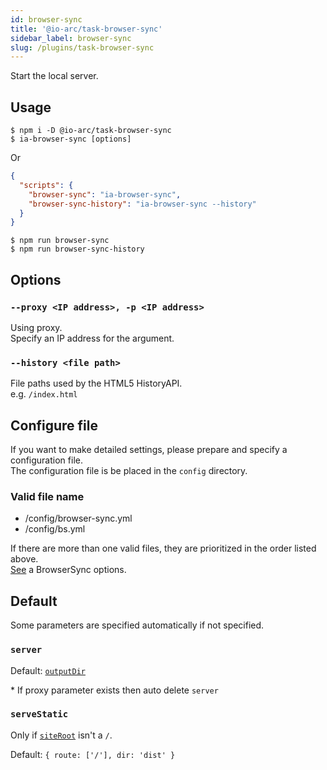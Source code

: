 ```yaml
---
id: browser-sync
title: '@io-arc/task-browser-sync'
sidebar_label: browser-sync
slug: /plugins/task-browser-sync
---
```


Start the local server.

## Usage

```shell
$ npm i -D @io-arc/task-browser-sync
$ ia-browser-sync [options]
```

Or

```json title="package.json"
{
  "scripts": {
    "browser-sync": "ia-browser-sync",
    "browser-sync-history": "ia-browser-sync --history"
  }
}
```

```shell
$ npm run browser-sync
$ npm run browser-sync-history
```

## Options

### `--proxy <IP address>, -p <IP address>`

Using proxy.  
Specify an IP address for the argument.

### `--history <file path>`

File paths used by the HTML5 HistoryAPI.  
e.g. `/index.html`

## Configure file

If you want to make detailed settings, please prepare and specify a configuration file.  
The configuration file is be placed in the `config` directory.

### Valid file name

- /config/browser-sync.yml
- /config/bs.yml

If there are more than one valid files, they are prioritized in the order listed above.  
[See](https://browsersync.io/docs/options) a BrowserSync options.

## Default

Some parameters are specified automatically if not specified.

### `server`

Default: [`outputDir`](../../configuration/build.md#outputdir)

\* If proxy parameter exists then auto delete `server`

### `serveStatic`

Only if [`siteRoot`](../../configuration/site.md#siteroot) isn't a `/`.

Default: `{ route: ['/'], dir: 'dist' }`
